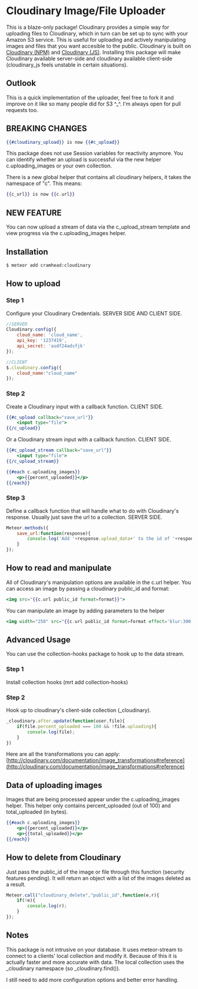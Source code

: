 # Cloudinary Image/File Uploader
This is a blaze-only package! Cloudinary provides a simple way for uploading files to Cloudinary, which in turn can be set up to sync with your Amazon S3 service. This is useful for uploading and actively manipulating images and files that you want accesible to the public. Cloudinary is built on [Cloudinary (NPM)](https://github.com/cloudinary/cloudinary_npm) and [Cloudinary (JS)](https://github.com/cloudinary/cloudinary_js). Installing this package will make Cloudinary available server-side and cloudinary available client-side (cloudinary_js feels unstable in certain situations).

## Outlook
This is a quick implementation of the uploader, feel free to fork it and improve on it like so many people did for S3 ^_^. I'm always open for pull requests too.

## BREAKING CHANGES
``` handlebars
{{#cloudinary_upload}} is now {{#c_upload}}
```

This package does not use Session variables for reactivity anymore. You can identify whether an upload is successful via the new helper c.uploading_images or your own collection.

There is a new global helper that contains all cloudinary helpers, it takes the namespace of "c". This means:
``` handlebars
{{c_url}} is now {{c.url}}
```

## NEW FEATURE
You can now upload a stream of data via the c_upload_stream template and view progress via the c.uploading_images helper.

## Installation

``` sh
$ meteor add cramhead:cloudinary
```

## How to upload

### Step 1
Configure your Cloudinary Credentials. SERVER SIDE AND CLIENT SIDE.

``` javascript
//SERVER
Cloudinary.config({
	cloud_name: 'cloud_name',
	api_key: '1237419',
	api_secret: 'asdf24adsfjk'
});

//CLIENT
$.cloudinary.config({
	cloud_name:"cloud_name"
});

```

### Step 2
Create a Cloudinary input with a callback function. CLIENT SIDE.

``` handlebars
{{#c_upload callback="save_url"}}
	<input type="file">
{{/c_upload}}
```

Or a Cloudinary stream input with a callback function. CLIENT SIDE.

``` handlebars
{{#c_upload_stream callback="save_url"}}
	<input type="file">
{{/c_upload_stream}}

{{#each c.uploading_images}}
	<p>{{percent_uploaded}}</p>
{{/each}}
```

### Step 3
Define a callback function that will handle what to do with Cloudinary's response. Usually just save the url to a collection. SERVER SIDE.

``` javascript
Meteor.methods({
	save_url:function(response){
		console.log('Add '+response.upload_data+' to the id of '+response.context);
	}
});
```

## How to read and manipulate
All of Cloudinary's manipulation options are available in the c.url helper. You can access an image by passing a cloudinary public_id and format:

``` handlebars
<img src="{{c.url public_id format=format}}">
```

You can manipulate an image by adding parameters to the helper
``` handlebars
<img width="250" src="{{c.url public_id format=format effect='blur:300' angle=10}}">
```

## Advanced Usage
You can use the collection-hooks package to hook up to the data stream.

### Step 1
Install collection hooks (mrt add collection-hooks)

### Step 2
Hook up to cloudinary's client-side collection (_cloudinary).

``` javascript
_cloudinary.after.update(function(user,file){
	if(file.percent_uploaded === 100 && !file.uploading){
		console.log(file);
	}
})
```



Here are all the transformations you can apply:
[http://cloudinary.com/documentation/image_transformations#reference](http://cloudinary.com/documentation/image_transformations#reference)

## Data of uploading images
Images that are being processed appear under the c.uploading_images helper. This helper only contains percent_uploaded (out of 100) and total_uploaded (in bytes).
``` handlebars
{{#each c.uploading_images}}
	<p>{{percent_uploaded}}</p>
	<p>{{total_uploaded}}</p>
{{/each}}
```

## How to delete from Cloudinary
Just pass the public_id of the image or file through this function (security features pending). It will return an object with a list of the images deleted as a result.

``` javascript
Meteor.call("cloudinary_delete","public_id",function(e,r){
	if(!e){
	  	console.log(r);
	}
});
```


## Notes

This package is not intrusive on your database. It uses meteor-stream to connect to a clients' local collection and modify it. Because of this it is actually faster and more accurate with data. The local collection uses the _cloudinary namespace (so _cloudinary.find()).

I still need to add more configuration options and better error handling.

